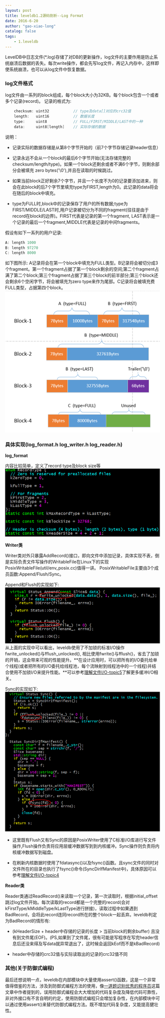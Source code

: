 ```yaml
---
layout: post
title: leveldb1.2源码剖析--Log Format
date: 2016-6-20
author: "gao-xiao-long"
catalog: false
tags:
    - 1.leveldb
---
```


LevelDB中日志文件(*.log)存储了对DB的更新操作，log文件的主要作用是防止系统崩溃后数据的丢失。每次write操作，都会先写log文件，再记入内存中，这样即使系统崩溃，也可以从log文件中恢复数据。

### log文件格式

log文件由一系列的block组成，每个block大小为32KB。每个block包含一个或者多个记录(record)。
记录的格式为:

```c++
    checksum: uint32           // type及data[]对应的crc32值
    length:   uint16           // 数据长度
    type:     uint8            // FULL/FIRST/MIDDLE/LAST中的一种
    data:     uint8[length]    // 实际存储的数据
```

说明：

* 记录实际的数据存储是从第8个字节开始的（前7个字节存储记录header信息）

* 记录永远不会从一个block的最后6个字节开始(无法存储完整的checksum/length/type)。如果一个block还剩余或者不满6个字节，则剩余部分会被填充 zero bytes('\0'),并且在读取的时候跳过。
* 如果当前block正好剩余7个字节，并且一个长度不为0的记录要添加进来，则会在此block的后7个字节里填充type为FIRST,length为0。此记录的data将会在随后的block中填充。
* type为FULL时,block中的记录保存了用户的所有数据;type为FIRST/MIDDLE/LAST时,用户记录被切分为不同的fragment(往往是由于record在block的边界)。FIRST代表是记录的第一个fragment, LAST表示是一个记录的最后一个fragment,MIDDLE代表是记录的中间fragments。

假设有如下一系列的用户记录:

```c++
A: length 1000
B: length 97270
C: length 8000
```

如下图所示: A记录将会在第一个block中填充为FULL类型。B记录将会被切分成3个fragment。第一个fragment占据了第一个block剩余的空间;第二个fragment占满了第二个block;第三个fragment占据了第三个block的前半部分;第三个block还会剩余6个空闲字节，将会被填充为zero type来作为尾部。C记录将会被填充费FULL类型，占据第四个block。
![整体结构图](/img/in-post/leveldb/block_format.png)

### 具体实现(log_format.h log_writer.h log_reader.h)

**log_format**

内容比较简单，定义了record type及block size等
![log_format](/img/in-post/leveldb/log_format.png)

**Writer类**

Writer类对外只暴露AddRecord()接口，即向文件中添加记录，具体实现不表，倒是实际负责文件写操作的WritableFile在Linux下的实现PosixWritableFile(util/env_posix.cc)值得一讲。
PosixWritableFile主要由3个成员函数:Append/Flush/Sync。

Append和Flush的实现如下:
![append/flush](/img/in-post/leveldb/append_flush.png)
从上面的实现中可以看出，leveldb使用了不加锁的标准I/O操作fwrite_unlocked()与fflush_unlocked(), 相比使用fwrite()与fflush()，省去了加锁的开销，这会带来可观的性能提升。**在设计应用时，可以把所有的I/O委托给单个线程(或者把所有的I/O委托给线程池，每个流映射到线程池中的一个线程)并结合使用不加锁I/O来提升性能。**可以参考[理解文件I/O-topic5](http://gao-xiao-long.github.io/2016/04/13/file-io/#topic5-io)了解更多缓冲I/O相关。

Sync的实现如下:
![sync](/img/in-post/leveldb/write_sync.png)

* 这里既有Flush又有Sync的原因是PosixWriter使用了C标准I/O库进行写文件操作,Flush操作负责将应用层缓冲数据写到到内核缓冲。Sync操作则负责将内核缓冲数据写到磁盘。

* 在刷新内核数据时使用了fdatasync()以及fsync()函数。且sync文件的同时对文件所在的目录也执行了fsync()命令(SyncDirIfManifest中)，具体原因可以参考[理解文件I/O-topic4](http://gao-xiao-long.github.io/2016/04/13/file-io/#topic4-io)

**Reader类**

Reader类通过ReadRecord()来读取一个记录，第一次读取时，根据initial_offset跳过log文件开始。每次读取的record都是一个完整的record(会对kFirstType/kMiddleType/kLastType进行拼接)，读取过程中如果遇到BadRecord，会将此record连同record所在的整个block一起丢弃。leveldb判定为BadRecord的情形有:

* (kHeaderSize + header中存储的记录的长度 > 当前block的剩余buffer) 且没有到文件尾(EOF)。(PS,如果到了文件尾，很有可能是写程序在写完header信息后还没来得及写data就异常退出了，这时候会返回kEof而不是kBadRecord)

* header中存储的crc32值与实际读取出的记录的crc32值不同

### 其他(关于防御式编程)
最后还想说明一点，leveldb在内部模块中大量使用assert()函数，这是一个非常值得借鉴的方法，涉及到防御式编程方法的使用，像[一道题识别优秀的程序员](http://blog.jobbole.com/101801/)这篇文章中作者提到的，误用防御式编程会大大增加的代码复杂度及降低代码可靠性，非对外接口有不言自明的约定，使用防御式编程只会增加复杂性，在内部模块中可以通过使用assert()来替代防御式编程方法。既不增加代码复杂度，又能提高健壮性。
